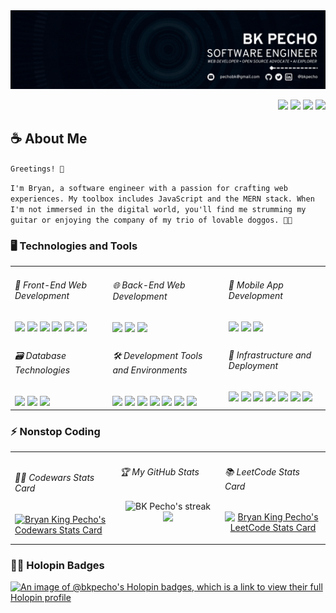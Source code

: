 <img src="./assets/banner.gif" />

<p align="right">
   <a href="https://bkpecho.tech/" 
    ><img
      src="https://img.shields.io/badge/Website-0077B5?style=plastic&logo=esri&logoColor=3aaded&color=black"
  /></a>
  <a href="https://linkedin.com/in/bkpecho" 
    ><img
      src="https://img.shields.io/badge/LinkedIn-0077B5?style=plastic&logo=linkedin&logoColor=3aaded&color=black"
  /></a>
  <a href="https://www.twitter.com/bkpecho" 
    ><img
      src="https://img.shields.io/badge/Twitter-1DA1F2?style=plastic&logo=twitter&logoColor=3aaded&color=black"
  /></a>
  <a href="mailto:pechobk@gmail.com" 
    ><img
      src="https://img.shields.io/badge/Let's Talk-D14836?style=plastic&logo=gmail&logoColor=3aaded&color=black"
  /></a>
</p>

<h2>☕ About Me</h2>

`Greetings! 👋`

`I'm Bryan, a software engineer with a passion for crafting web experiences. My toolbox includes JavaScript and the MERN stack. When I'm not immersed in the digital world, you'll find me strumming my guitar or enjoying the company of my trio of lovable doggos. 🎸🐶`

<h3>🖥️ Technologies and Tools</h3>
<table>
  <tr>
    <td valign="top">
      <h6>🎨 Front-End Web Development</h6>
      <img
        src="https://img.shields.io/badge/HTML5-E34F26?style=plastic&logo=html5&logoColor=white"
      />
      <img
        src="https://img.shields.io/badge/CSS3-1572B6?style=plastic&logo=css3&logoColor=white"
      />
      <img
        src="https://img.shields.io/badge/Bootstrap-%238511FA?style=plastic&logo=sass&logoColor=white"
      />
      <img
        src="https://img.shields.io/badge/SASS-CC6699?style=plastic&logo=sass&logoColor=white"
      />
      <img
        src="https://img.shields.io/badge/JavaScript-323330?style=plastic&logo=javascript&logoColor=F7DF1E"
      />
      <img
        src="https://img.shields.io/badge/React-20232A?style=plastic&logo=react&logoColor=61DAFB"
      />
    </td>
    <td valign="top">
      <h6>🌐 Back-End Web Development</h6>
      <img
        src="https://img.shields.io/badge/Node.js-339933?style=plastic&logo=nodedotjs&logoColor=white"
      />
      <img
        src="https://img.shields.io/badge/Express.js-000000?style=plastic&logo=express&logoColor=white"
      />
      <img
        src="https://img.shields.io/badge/MongoDB-4EA94B?style=plastic&logo=mongodb&logoColor=white"
      />
    </td>
    <td valign="top">
      <h6>📱 Mobile App Development</h6>
      <img
        src="https://custom-icon-badges.demolab.com/static/v1?label=&labelColor=f89820&message=Java&color=f89820&logoColor=white&style=plastic&logo=java"
      />
      <img
        src="https://img.shields.io/badge/Android_Studio-3DDC84?style=plastic&logo=android-studio&logoColor=white"
      />
      <img
        src="https://img.shields.io/badge/React_Native-20232A?style=plastic&logo=react&logoColor=61DAFB"
      />
    </td>
  </tr>
  <tr>
    <td valign="top">
      <h6>🗃️ Database Technologies</h6>
      <img
        src="https://img.shields.io/badge/MySQL-005C84?style=plastic&logo=mysql&logoColor=white"
      />
      <img
        src="https://img.shields.io/badge/SQLite-07405E?style=plastic&logo=sqlite&logoColor=white"
      />
      <img
        src="https://img.shields.io/badge/XAMPP-F37623?style=plastic&logo=xampp&logoColor=white"
      />
    </td>
    <td valign="top">
      <h6>🛠️ Development Tools and Environments</h6>
      <img
        src="https://img.shields.io/badge/Apache%20Netbeans-1B6AC6?style=plastic&logo=apache%20netbeans%20IDE&logoColor=white"
      />
      <img
        src="https://img.shields.io/badge/VS Code-0078D4?style=plastic&logo=visual%20studio%20code&logoColor=white"
      />
      <img
        src="https://img.shields.io/badge/Git-E44C30?style=plastic&logo=git&logoColor=white"
      />
      <img
        src="https://img.shields.io/badge/GitHub-100000?style=plastic&logo=github&logoColor=white"
      />
      <img
        src="https://img.shields.io/badge/Postman-FF6C37?style=plastic&logo=Postman&logoColor=white"
      />
      <img
        src="https://img.shields.io/badge/Insomnia-4000BF?style=plastic&logo=Insomnia&logoColor=white"
      />
      <img
        src="https://img.shields.io/badge/Markdown-000000?style=plastic&logo=markdown&logoColor=white"
      />
    </td>
    <td valign="top">
      <h6>🚀 Infrastructure and Deployment</h6>
      <img
        src="https://img.shields.io/badge/Firebase-039BE5?style=plastic&logo=Firebase&logoColor=white"
      />
      <img
        src="https://img.shields.io/badge/Supabase-181818?style=plastic&logo=supabase&logoColor=white"
      />
      <img
        src="https://img.shields.io/badge/Netlify-00C7B7?style=plastic&logo=netlify&logoColor=white"
      />
      <img
        src="https://img.shields.io/badge/Vercel-000000?style=plastic&logo=vercel&logoColor=white"
      />
      <img
        src="https://img.shields.io/badge/Linux-FCC624?style=plastic&logo=linux&logoColor=black"
      />
      <img
        src="https://img.shields.io/badge/Linux_Mint-87CF3E?style=plastic&logo=linuxmint&logoColor=white"
      />
      <img
        src="https://img.shields.io/badge/Pop!_OS-48B9C7?style=plastic&logo=Pop!_OS&logoColor=white"
      />
    </td>
  </tr>
</table>

<!-- <h3>🚀 Featured Projects</h3>
<table>
  
  <tr>
      <td width="50%" valign="top">
      <h3 align="center">💻 Gadget Gizmo</h3>
        <br />
        <a target="_blank" href="https://gadgetgizmo.shop/">
            <img src="https://media.giphy.com/media/v1.Y2lkPTc5MGI3NjExZTk2OHM2cTlvbDExeXp2eDlhbTU0ZDhwYjRuYjJtbGFkcmhkamU0ayZlcD12MV9pbnRlcm5hbF9naWZfYnlfaWQmY3Q9Zw/rBocYUXrXQJVxcwFD9/giphy.gif" width="100%" alt="Gadget Gizmo"/>
        </a>
        <br />
        <p align="center">
  <a href="https://github.com/bkpecho/gadgetgizmo">
    <img src="https://img.shields.io/static/v1?label=&message=Repository&color=black&style=plastic&logo=github&logoColor=3aaded"/>
  </a>  
  <a href="https://gadgetgizmo.shop/">
    <img src="https://img.shields.io/static/v1?label=&message=Live Site&color=black&style=plastic&logo=gitee&logoColor=3aaded"/>
  </a>  
      </p>
        <p><strong>Node.js, Express, MongoDB, React, Redux, React Bootstrap, Cloudinary, Paypal JS SDK</strong> -  Gadget Gizmo is a robust eCommerce platform developed with the MERN stack and Redux, offering a complete shopping cart experience and streamlined payment processing, including PayPal and credit/debit options.</p>
    </td>
    <td width="50%" valign="top">
      <h3 align="center">🥂 Handaan</h3>
        <br />
        <a target="_blank" href="https://handaan.netlify.app/">
            <img src="https://media.giphy.com/media/v1.Y2lkPTc5MGI3NjExbGJlZzQyMDloNmRtMWh6bjlmZHFvN2Q2ajM0eHc2OW5keTBmZnJtaiZlcD12MV9pbnRlcm5hbF9naWZfYnlfaWQmY3Q9Zw/QgjVbASKim1G3UbKES/giphy.gif" width="100%" alt="Handaan Website"/>
        </a>
        <br />
        <p align="center">
  <a href="https://github.com/bkpecho/handaan">
    <img src="https://img.shields.io/static/v1?label=&message=Repository&color=black&style=plastic&logo=github&logoColor=3aaded"/>
  </a>  
  <a href="https://handaan.netlify.app/">
    <img src="https://img.shields.io/static/v1?label=&message=Live Site&color=black&style=plastic&logo=netlify&logoColor=3aaded"/>
  </a>  
      </p>
        <p><strong>JavaScript, AOS, GLightbox, Isotope Layout, Swiper JS, HTML5, CSS3, & Bootstrap</strong> - Handaan is a delightful restaurant landing page with an elegant design, responsive interface, and smooth animations.</p>
    </td>
    
  </tr>

   <tr>
     <td width="50%" valign="top">
      <h3 align="center">🍣 Sushi Delights</h3>
        <br />
      <a target="_blank" href="https://sushi-delights.vercel.app/">
            <img src="https://media.giphy.com/media/v1.Y2lkPTc5MGI3NjExN2JhYjVwc2dlMW8xc3ZteG5rYm5lNTlvcTZuZmE5Mml0aDlrbGcxZCZlcD12MV9pbnRlcm5hbF9naWZfYnlfaWQmY3Q9Zw/OlddBVYkUXm9HT7fyz/giphy.gif" width="100%"  alt="Sushi Delights Website"/>
        </a>
        <br />
        <p align="center">
   <a href="https://github.com/bkpecho/sushi-delights">
    <img src="https://img.shields.io/static/v1?label=&message=Repository&color=black&style=plastic&logo=github&logoColor=3aaded"/>
  </a>  
  <a href="https://sushi-delights.vercel.app/">
    <img src="https://img.shields.io/static/v1?label=&message=Live Site&color=black&style=plastic&logo=vercel&logoColor=3aaded"/>
  </a>  
      </p>
        <p><strong>HTML5, CSS3, JavaScript, AOS, Vite, BEM</strong> - Sushi Delights is a responsive landing page for a sushi restaurant, featuring traditional and innovative sushi dishes with a touch of Japanese culinary excellence.</p>
    </td>
    <td width="50%" valign="top">
      <h3 align="center">🏆 Nicotime-Out</h3>
        <br />
        <a target="_blank" href="https://youtu.be/CYq7Sqg0vU4">
            <img src="https://media.giphy.com/media/v1.Y2lkPTc5MGI3NjExdHlrd3dtMDMwaW0wMjVzeWVoZDJ1bmc2d2N0MHo5bHNhdWgxYWgwNCZlcD12MV9pbnRlcm5hbF9naWZfYnlfaWQmY3Q9Zw/aTKlCEFTjZnMFJSoeK/giphy.gif" width="100%" alt="Nicotime-Out App"/>
        </a>
        <br />
        <p align="center">
  <a href="https://github.com/bkpecho/Nicotime-Out">
    <img src="https://img.shields.io/static/v1?label=&message=Repository&color=black&style=plastic&logo=github&logoColor=3aaded"/>
  </a>  
  <a href="https://youtu.be/CYq7Sqg0vU4">
    <img src="https://img.shields.io/static/v1?label=&message=App Demo&color=black&style=plastic&logo=youtube&logoColor=3aaded"/>
  </a>  
      </p>
        <p><strong>Java, SQLite, Android Studio, Adobe XD, & Powtoon</strong> - Nicotime-Out is an Android application developed as an undergraduate thesis project to help smokers overcome their addiction. It offers a range of features and tools, leveraging mobile technology, to support users on their path to a smoke-free life.</p>
    </td>
  </tr>
</table> -->

<h3>⚡️ Nonstop Coding</h3>
<table>
  <tr>
     <td width="33%" valign="center">
      <h6>🐱‍👤 Codewars Stats Card</h6>
      <a href="https://www.codewars.com/users/bkpecho">
        <img
          title="Codewars Stats Card"
          alt="Bryan King Pecho's Codewars Stats Card"
          src="https://codewars-stats-ignacio-cuadra.vercel.app/?username=bkpecho&theme=dark&primaryColor=3aaded"
        />
      </a>
    </td>
    <td width="33%" valign="top">
      <h6>🏆 My GitHub Stats</h6>
      <p align="center">
        <img
          title="🔥 Get streak stats for your profile at git.io/streak-stats"
          alt="BK Pecho's streak"
          src="https://streak-stats.demolab.com/?user=bkpecho&theme=react&background=black&currStreakNum=white&currStreakLabel=white&fire=3aaded&ring=3aaded&sideNums=3aaded&sideLabels=white&dates=3aaded&hide_border=true"
        />
        <a href="https://committers.top/philippines#bkpecho">
          <img
            src="https://img.shields.io/static/v1?label=MOST ACTIVE GITHUB USERS IN PH&labelColor=black&message=Top 1%&color=black&style=for-the-badge&logo=github&logoColor=3aaded"
          />
        </a>
      </p> 
    </td>
    <td width="33%" valign="center">
      <h6>📚 LeetCode Stats Card</h6>
      <p align="center">
        <a href="https://leetcode.com/bkpecho/">
          <img
            title="LeetCode Stats Card"
            alt="Bryan King Pecho's LeetCode Stats Card"
            src="https://leetcard.jacoblin.cool/bkpecho?theme=dark&font=Encode%20Sans&hide=ranking"
          />
        </a>
      </p>
    </td>
  </tr>
</table>

<h3>🐱‍🐉 Holopin Badges</h3>

[![An image of @bkpecho's Holopin badges, which is a link to view their full Holopin profile](https://holopin.me/bkpecho)](https://holopin.io/@bkpecho)
